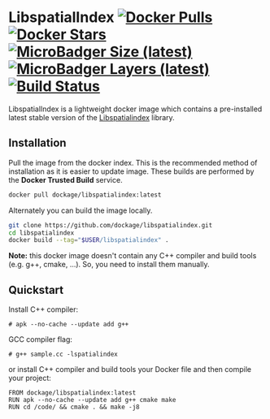 # LibspatialIndex [![Docker Pulls](https://img.shields.io/docker/pulls/dockage/libspatialindex.svg?style=flat)](https://hub.docker.com/r/dockage/libspatialindex/) [![Docker Stars](https://img.shields.io/docker/stars/dockage/libspatialindex.svg?style=flat)](https://hub.docker.com/r/dockage/libspatialindex/) [![MicroBadger Size (latest)](https://img.shields.io/microbadger/image-size/dockage/libspatialindex/latest.svg)](https://microbadger.com/images/dockage/libspatialindex:latest) [![MicroBadger Layers (latest)](https://img.shields.io/microbadger/layers/dockage/libspatialindex/latest.svg)](https://microbadger.com/images/dockage/libspatialindex:latest) [![Build Status](https://cloud.drone.io/api/badges/dockage/libspatialindex/status.svg)](https://cloud.drone.io/dockage/libspatialindex)

LibspatialIndex is a lightweight docker image which contains a pre-installed latest stable version of the [Libspatialindex](https://libspatialindex.org/) library.

## Installation

Pull the image from the docker index. This is the recommended method of installation as it is easier to update image. These builds are performed by the **Docker Trusted Build** service.

```bash
docker pull dockage/libspatialindex:latest
```

Alternately you can build the image locally.

```bash
git clone https://github.com/dockage/libspatialindex.git
cd libspatialindex
docker build --tag="$USER/libspatialindex" .
```

**Note:** this docker image doesn't contain any C++ compiler and build tools (e.g. g++, cmake, ...). So, you need to install them manually.

## Quickstart

Install C++ compiler:

```
# apk --no-cache --update add g++
```

GCC compiler flag:

```
# g++ sample.cc -lspatialindex
```

or install C++ compiler and build tools your Docker file and then compile your project:

```
FROM dockage/libspatialindex:latest
RUN apk --no-cache --update add g++ cmake make
RUN cd /code/ && cmake . && make -j8
```
